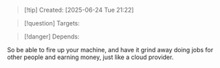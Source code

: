 
>[!tip] Created: [2025-06-24 Tue 21:22]

>[!question] Targets: 

>[!danger] Depends: 

So be able to fire up your machine, and have it grind away doing jobs for other people and earning money, just like a cloud provider.